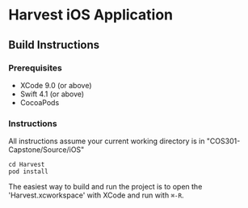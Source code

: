 # Harvest iOS Application

## Build Instructions

### Prerequisites

- XCode 9.0 (or above)
- Swift 4.1 (or above)
- CocoaPods


### Instructions

All instructions assume your current working directory is in "COS301-Capstone/Source/iOS"

```
cd Harvest
pod install
```

The easiest way to build and run the project is to open the 'Harvest.xcworkspace' with XCode
and run with `⌘-R`.